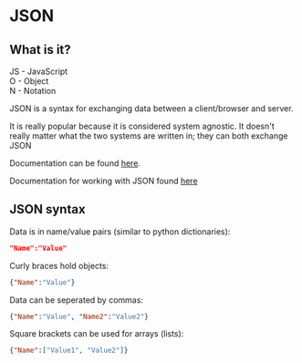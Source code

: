 # JSON

## What is it?

JS - JavaScript <br>
O - Object <br>
N - Notation

JSON is a syntax for exchanging data between a client/browser and server.

It is really popular because it is considered system agnostic. It doesn't really matter what the two systems are written
in; they can both exchange JSON

Documentation can be found [here](https://www.json.org/).

Documentation for working with JSON found [here](https://docs.python.org/3/library/json.html)

## JSON syntax

Data is in name/value pairs (similar to python dictionaries):
```json
"Name":"Value"
```
Curly braces hold objects:
```json
{"Name":"Value"}
```
Data can be seperated by commas:
```json
{"Name":"Value", "Name2":"Value2"}
```
Square brackets can be used for arrays (lists):
```json
{"Name":["Value1", "Value2"]}
```